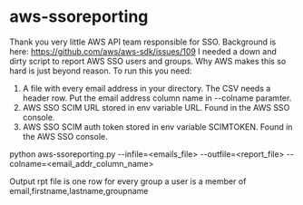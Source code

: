 # aws-ssoreporting
Thank you very little AWS API team responsible for SSO. 
Background is here: https://github.com/aws/aws-sdk/issues/109
I needed a down and dirty script to report AWS SSO users and groups. Why AWS makes this so hard is just beyond reason. 
To run this you need:
1. A file with every email address in your directory. The CSV needs a header row. Put the email address column name in --colname paramter.
2. AWS SSO SCIM URL stored in env variable URL. Found in the AWS SSO console. 
3. AWS SSO SCIM auth token stored in env variable SCIMTOKEN. Found in the AWS SSO console. 

python aws-ssoreporting.py --infile=<emails_file> --outfile=<report_file> --colname=<email_addr_column_name>

 Output rpt file is one row for every group a user is a member of
 email,firstname,lastname,groupname
 
